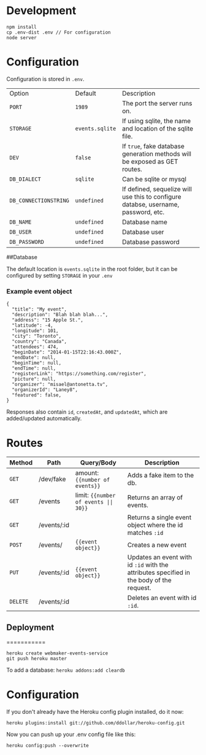 Development
============
```
npm install
cp .env-dist .env // For configuration
node server
```

Configuration
============

Configuration is stored in `.env`.

<table>
<tr>
  <td>Option</td>
  <td>Default</td>
  <td>Description</td>
</tr>
<tr>
  <td><code>PORT</code></td>
  <td><code>1989</code></td>
  <td>The port the server runs on.</td>
</tr>
<tr>
  <td><code>STORAGE</code></td>
  <td><code>events.sqlite</code></td>
  <td>If using sqlite, the name and location of the sqlite file.</td>
</tr>
<tr>
  <td><code>DEV</code></td>
  <td><code>false</code></td>
  <td>If <code>true</code>, fake database generation methods will be exposed as GET routes.</td>
</tr>
<tr>
  <td><code>DB_DIALECT</code></td>
  <td><code>sqlite</code></td>
  <td>Can be sqlite or mysql</td>
</tr>
<tr>
  <td><code>DB_CONNECTIONSTRING</code></td>
  <td><code>undefined</code></td>
  <td>If defined, sequelize will use this to configure databse, username, password, etc.</td>
</tr>
<tr>
  <td><code>DB_NAME</code></td>
  <td><code>undefined</code></td>
  <td>Database name</td>
</tr>
<tr>
  <td><code>DB_USER</code></td>
  <td><code>undefined</code></td>
  <td>Database user</td>
</tr>
<tr>
  <td><code>DB_PASSWORD</code></td>
  <td><code>undefined</code></td>
  <td>Database password</td>
</tr>
</table>

##Database

The default location is `events.sqlite` in the root folder, but it can be configured by setting `STORAGE` in your `.env`

### Example event object
```
{
  "title": "My event",
  "description": "Blah blah blah...",
  "address": "15 Apple St.",
  "latitude": -4,
  "longitude": 101,
  "city": "Toronto",
  "country": "Canada",
  "attendees": 474,
  "beginDate": "2014-01-15T22:16:43.000Z",
  "endDate": null,
  "beginTime": null,
  "endTime": null,
  "registerLink": "https://something.com/register",
  "picture": null,
  "organizer": "misael@antonetta.tv",
  "organizerId": "Laney8",
  "featured": false,
}
```
Responses also contain `id`, `createdAt`, and `updatedAt`, which are added/updated automatically.

Routes
============

<table>
  <thead>
    <tr>
      <th>Method</th>
      <th>Path</th>
      <th>Query/Body</th>
      <th>Description</th>
    </tr>
  </thead>
  <tr>
    <td><code>GET</code></td>
    <td>/dev/fake</td>
    <td>amount: <code>{{number of events}}</code></td>
    <td>Adds a fake item to the db.</td>
  </tr>
  <tr>
    <td><code>GET</code></td>
    <td>/events</td>
    <td>limit: <code>{{number of events || 30}}</code></td>
    <td>Returns an array of events.</td>
  </tr>
  <tr>
    <td><code>GET</code></td>
    <td>/events/:id</td>
    <td></td>
    <td>Returns a single event object where the id matches <code>:id</code></td>
  </tr>
  <tr>
    <td><code>POST</code></td>
    <td>/events/</td>
    <td><code>{{event object}}</code></td>
    <td>Creates a new event</td>
  </tr>
  <tr>
    <td><code>PUT</code></td>
    <td>/events/:id</td>
    <td><code>{{event object}}</code></td>
    <td>Updates an event with id <code>:id</code> with the attributes specified in the body of the request.</td>
  </tr>
  <tr>
    <td><code>DELETE</code></td>
    <td>/events/:id</td>
    <td></td>
    <td>Deletes an event with id <code>:id</code>.</td>
  </tr>
</table>


## Deployment
===========

```
heroku create webmaker-events-service
git push heroku master
```

To add a database:
``
heroku addons:add cleardb
``

Configuration
=============

If you don't already have the Heroku config plugin installed, do it now:

```
heroku plugins:install git://github.com/ddollar/heroku-config.git
```

 Now you can push up your .env config file like this:

```
heroku config:push --overwrite

```
